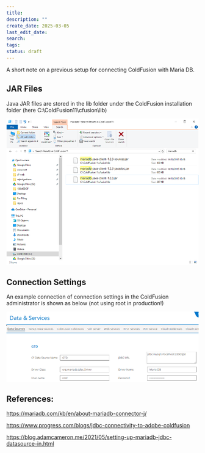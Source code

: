 ```yaml
---
title: 
description: ""
create_date: 2025-03-05
last_edit_date: 
search: 
tags:
status: draft
---
```

A short note on a previous setup for connecting ColdFusion with Maria DB.

## JAR Files

Java JAR files are stored in the lib folder under the ColdFusion installation folder (here C:\ColdFusion11\cfusion\lib)

![MariaDB JAR Files](/assets/images/2025_03_05_Maria_DB_JAR_Files.PNG 'Maria DB JAR Files')

## Connection Settings

An example connection of connection settings in the ColdFusion administrator is shown as below (not using root in production!)

![Example connection settings](/assets/images/2025_03_05_Example_Connection_Settings.png 'Example of connection settings')

## References:

https://mariadb.com/kb/en/about-mariadb-connector-j/

https://www.progress.com/blogs/jdbc-connectivity-to-adobe-coldfusion

https://blog.adamcameron.me/2021/05/setting-up-mariadb-jdbc-datasource-in.html
